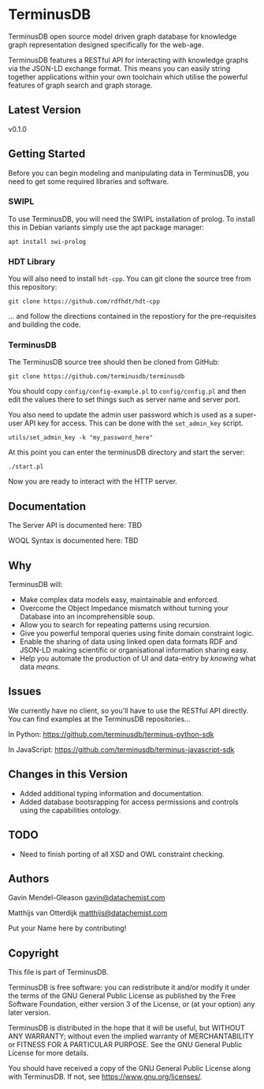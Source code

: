 # TerminusDB

TerminusDB open source model driven graph database for knowledge graph representation designed 
specifically for the web-age. 

TerminusDB features a RESTful API for interacting with knowledge graphs via the JSON-LD exchange 
format. This means you can easily string together applications within your own toolchain which 
utilise the powerful features of graph search and graph storage. 

## Latest Version 

v0.1.0

## Getting Started

Before you can begin modeling and manipulating data in TerminusDB, you
need to get some required libraries and software.

### SWIPL 

To use TerminusDB, you will need the SWIPL installation of prolog. To install this in Debian variants
simply use the apt package manager: 

```
apt install swi-prolog
```

### HDT Library 

You will also need to install `hdt-cpp`. You can git clone the source tree from this repository: 

```
git clone https://github.com/rdfhdt/hdt-cpp
```

... and follow the directions contained in the repostiory for the
pre-requisites and building the code.

### TerminusDB

The TerminusDB source tree should then be cloned from GitHub: 

```
git clone https://github.com/terminusdb/terminusdb
```

You should copy `config/config-example.pl` to `config/config.pl` and then 
edit the values there to set things such as server name and server 
port. 

You also need to update the admin user password which is used as a
super-user API key for access. This can be done with the
`set_admin_key` script.

```
utils/set_admin_key -k "my_password_here"
```


At this point you can enter the terminusDB directory and start the server: 

```
./start.pl
```

Now you are ready to interact with the HTTP server. 

## Documentation 

The Server API is documented here: TBD

WOQL Syntax is documented here: TBD

## Why 

TerminusDB will: 

* Make complex data models easy, maintainable and enforced. 
* Overcome the Object Impedance mismatch without turning your Database into an incomprehensible soup. 
* Allow you to search for repeating patterns using recursion. 
* Give you powerful temporal queries using finite domain constraint logic. 
* Enable the sharing of data using linked open data formats RDF and JSON-LD making scientific or organisational information sharing easy.
* Help you automate the production of UI and data-entry by *knowing* what data *means*.

## Issues 

We currently have no client, so you'll have to use the RESTful API directly. You can find 
examples at the TerminusDB repositories...

In Python: https://github.com/terminusdb/terminus-python-sdk

In JavaScript: https://github.com/terminusdb/terminus-javascript-sdk

## Changes in this Version 

* Added additional typing information and documentation. 
* Added database bootsrapping for access permissions and controls using the capabilities ontology.

## TODO

* Need to finish porting of all XSD and OWL constraint checking. 

## Authors

Gavin Mendel-Gleason <gavin@datachemist.com>

Matthijs van Otterdijk <matthijs@datachemist.com>

Put your Name here by contributing!

## Copyright

This file is part of TerminusDB.

TerminusDB is free software: you can redistribute it and/or modify
it under the terms of the GNU General Public License as published by
the Free Software Foundation, either version 3 of the License, or
(at your option) any later version.

TerminusDB is distributed in the hope that it will be useful,
but WITHOUT ANY WARRANTY; without even the implied warranty of
MERCHANTABILITY or FITNESS FOR A PARTICULAR PURPOSE.  See the
GNU General Public License for more details.

You should have received a copy of the GNU General Public License
along with TerminusDB.  If not, see <https://www.gnu.org/licenses/>.
